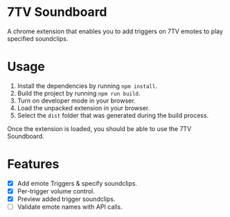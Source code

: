 # 7TV Soundboard

A chrome extension that enables you to add triggers on 7TV emotes to play specified soundclips.

# Usage

1. Install the dependencies by running `npm install`.
2. Build the project by running `npm run build`.
3. Turn on developer mode in your browser.
4. Load the unpacked extension in your browser.
5. Select the `dist` folder that was generated during the build process.

Once the extension is loaded, you should be able to use the 7TV Soundboard.

# Features

-   [x] Add emote Triggers & specify soundclips.
-   [x] Per-trigger volume control.
-   [x] Preview added trigger soundclips.
-   [ ] Validate emote names with API calls.
